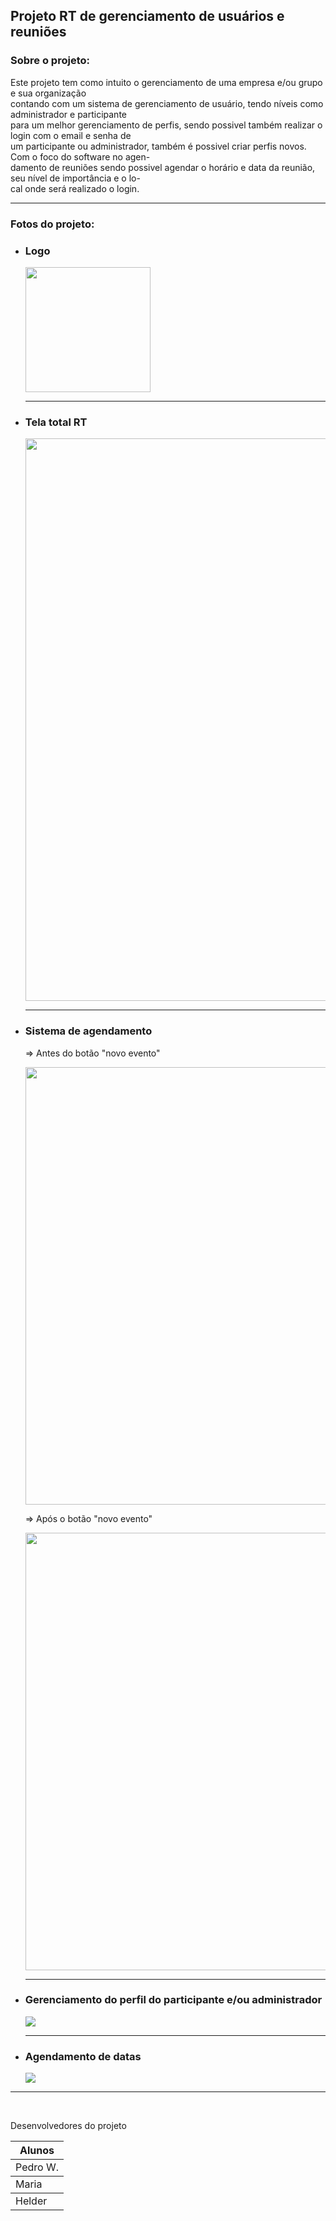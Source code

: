 <h2>Projeto RT de gerenciamento de usuários e reuniões</h2>

### Sobre o projeto:

<p>Este projeto tem como intuito o gerenciamento de uma empresa e/ou grupo e sua organização <br/>
contando com um sistema de gerenciamento de usuário, tendo níveis como administrador e participante <br/>
para um melhor gerenciamento de perfis, sendo possivel também realizar o login com o email e senha de <br/>
um participante ou administrador, também é possivel criar perfis novos. Com o foco do software no agen- <br/>
damento de reuniões sendo possivel agendar o horário e data da reunião, seu nível de importância e o lo- <br/>
cal onde será realizado o login. 
</p>

<hr/>

### Fotos do projeto:

 <div>
  <ul>
      <li>
       <h3>Logo</h3>
       <img width="200px"  src="https://user-images.githubusercontent.com/81252209/203434985-f4e74201-a178-4a8b-8579-894ebf4f8776.png"/> <br/>
     </li>
     <hr/>
       <li>
       <h3>Tela total RT</h3>
       <img width="900px"  src="https://user-images.githubusercontent.com/81252209/203434672-21c49601-503b-41d5-8e79-e649c6963ddb.png"/> <br/>
     </li>
   <hr/>
       <li>
    <h3>Sistema de agendamento</h3>
        <p>=> Antes do botão "novo evento" </p>
        <img width="700px"  src="https://user-images.githubusercontent.com/81252209/203434842-d69114e9-c2bf-403a-8a27-e37378902093.png"/>
         <p>=> Após o botão "novo evento" </p>
        <img width="700px"  src="https://user-images.githubusercontent.com/81252209/203434778-6ffa6e73-9f57-4b9d-9966-e2e1f4604336.png"/> <br/>
     </li>
   <hr/>
       <li>
       <h3>Gerenciamento do perfil do participante e/ou administrador</h3>
       <img src="https://user-images.githubusercontent.com/81252209/203434725-7dde779e-8e77-4270-9ce0-3e1945effb5d.png"/> <br/>
     </li>
   <hr/>
       <li>
       <h3>Agendamento de datas</h3>
       <img src="https://user-images.githubusercontent.com/81252209/203434801-beca3c4c-732c-41a6-9c7d-a23cc17868e8.png"/> <br/>
     </li>
    
  </ul>
</div>
  

<hr/>

<br/>
<p>Desenvolvedores do projeto</p>

 <table>
   <thead>
    <th >Alunos</th>
   </thead>
 <tbody>
   <td >Pedro W.</td>
  </tbody>
   <tbody>
   <td >Maria</td>
  </tbody>
   <tbody>
   <td >Helder</td>
  </tbody>
 </table>
